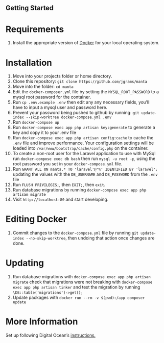 ## Getting Started

# Requirements

1. Install the appropriate version of [Docker](https://docs.docker.com/install) for your local operating system.

# Installation
1. Move into your projects folder or home directory.
1. Clone this repository: `git clone https://github.com/jgrams/manta`
1. Move into the folder: `cd manta`
1. Edit the `docker-composer.yml` file by setting the `MYSQL_ROOT_PASSWORD` to a mysql root password for the container.
1. Run `cp .env.example .env` then edit any any necessary fields, you'll have to input a mysql user and password here. 
1. Prevent your password being pushed to github by running: `git update-index --skip-worktree docker-compose.yml .env`
1. Run `docker-compose up`
1. Run `docker-compose exec app php artisan key:generate` to generate a key and copy it to your .env file
1. Run `docker-compose exec app php artisan config:cache` to cache the `.env` file and improve performance. Your configuration settings will be loaded into `/var/www/bootstrap/cache/config.php` on the container.
1. To create a non-root user for the Laravel application to use with MySql run `docker-compose exec db bash` then run `mysql -u root -p`, using the root password you set in your `docker-compose.yml` file.
1. Run `GRANT ALL ON manta.* TO 'laravel'@'%' IDENTIFIED BY 'laravel';` updating the values with the `DB_USERNAME` and `DB_PASSWORD` from the `.env`
 file
1. Run `FLUSH PRIVILEGES;`, then `EXIT;`, then `exit`.
1. Run database migrations by running `docker-compose exec app php artisan migrate` 
1. Visit `http://localhost:80` and start developing.

# Editing Docker

1. Commit changes to the `docker-compose.yml` file by running `git update-index --no-skip-worktree`, then undoing that action once changes are done.

# Updating

1. Run database migrations with `docker-compose exec app php artisan migrate` check that migrations were not breaking with `docker-compose exec app php artisan tinker` and test the migration by running `\DB::table('migrations')->get();`
1. Update packages with `docker run --rm -v $(pwd):/app composer update`

# More Information

Set up following Digital Ocean’s [instructions.](https://www.digitalocean.com/community/tutorials/how-to-set-up-laravel-nginx-and-mysql-with-docker-compose)
